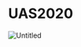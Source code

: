 # UAS2020
![Untitled](https://user-images.githubusercontent.com/56971806/72674865-99f65680-3aae-11ea-98ce-1b1965f193a9.png)
